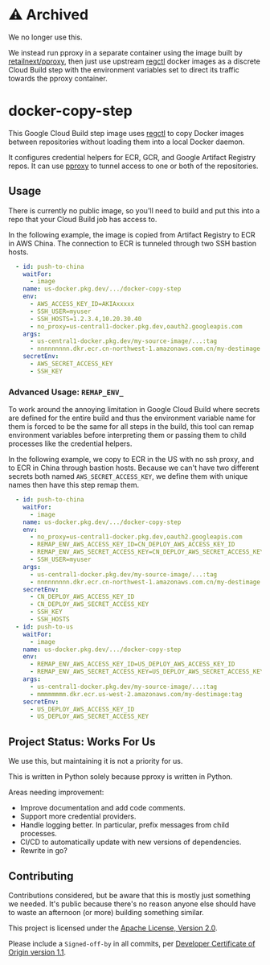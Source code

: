 # ⚠️ Archived

We no longer use this.

We instead run pproxy in a separate container using the image built by
[retailnext/pproxy](https://github.com/retailnext/pproxy), then just use
upstream [regctl](https://github.com/regclient/regclient) docker images as
a discrete Cloud Build step with the environment variables set to direct
its traffic towards the pproxy container.

# docker-copy-step

This Google Cloud Build step image uses
[regctl](https://github.com/regclient/regclient) to copy Docker images
between repositories without loading them into a local Docker daemon.

It configures credential helpers for ECR, GCR, and Google Artifact Registry
repos. It can use [pproxy](https://github.com/qwj/python-proxy) to tunnel
access to one or both of the repositories.

## Usage

There is currently no public image, so you'll need to build and put this
into a repo that your Cloud Build job has access to.

In the following example, the image is copied from Artifact Registry to ECR
in AWS China. The connection to ECR is tunneled through two SSH bastion hosts.

```yaml
  - id: push-to-china
    waitFor:
      - image
    name: us-docker.pkg.dev/.../docker-copy-step
    env:
      - AWS_ACCESS_KEY_ID=AKIAxxxxx
      - SSH_USER=myuser
      - SSH_HOSTS=1.2.3.4,10.20.30.40
      - no_proxy=us-central1-docker.pkg.dev,oauth2.googleapis.com
    args:
      - us-central1-docker.pkg.dev/my-source-image/...:tag
      - nnnnnnnnn.dkr.ecr.cn-northwest-1.amazonaws.com.cn/my-destimage:tag
    secretEnv:
      - AWS_SECRET_ACCESS_KEY
      - SSH_KEY
```

### Advanced Usage: `REMAP_ENV_`

To work around the annoying limitation in Google Cloud Build where secrets are
defined for the entire build and thus the environment variable name for them
is forced to be the same for all steps in the build, this tool can remap
environment variables before interpreting them or passing them to child
processes like the credential helpers.

In the following example, we copy to ECR in the US with no ssh proxy, and to
ECR in China through bastion hosts. Because we can't have two different
secrets both named `AWS_SECRET_ACCESS_KEY`, we define them with unique names
then have this step remap them.

```yaml
  - id: push-to-china
    waitFor:
      - image
    name: us-docker.pkg.dev/.../docker-copy-step
    env:
      - no_proxy=us-central1-docker.pkg.dev,oauth2.googleapis.com
      - REMAP_ENV_AWS_ACCESS_KEY_ID=CN_DEPLOY_AWS_ACCESS_KEY_ID
      - REMAP_ENV_AWS_SECRET_ACCESS_KEY=CN_DEPLOY_AWS_SECRET_ACCESS_KEY
      - SSH_USER=myuser
    args:
      - us-central1-docker.pkg.dev/my-source-image/...:tag
      - nnnnnnnnn.dkr.ecr.cn-northwest-1.amazonaws.com.cn/my-destimage:tag
    secretEnv:
      - CN_DEPLOY_AWS_ACCESS_KEY_ID
      - CN_DEPLOY_AWS_SECRET_ACCESS_KEY
      - SSH_KEY
      - SSH_HOSTS
  - id: push-to-us
    waitFor:
      - image
    name: us-docker.pkg.dev/.../docker-copy-step
    env:
      - REMAP_ENV_AWS_ACCESS_KEY_ID=US_DEPLOY_AWS_ACCESS_KEY_ID
      - REMAP_ENV_AWS_SECRET_ACCESS_KEY=US_DEPLOY_AWS_SECRET_ACCESS_KEY
    args:
      - us-central1-docker.pkg.dev/my-source-image/...:tag
      - mmmmmmmm.dkr.ecr.us-west-2.amazonaws.com/my-destimage:tag
    secretEnv:
      - US_DEPLOY_AWS_ACCESS_KEY_ID
      - US_DEPLOY_AWS_SECRET_ACCESS_KEY
```

## Project Status: Works For Us

We use this, but maintaining it is not a priority for us.

This is written in Python solely because pproxy is written in Python.

Areas needing improvement:

* Improve documentation and add code comments.
* Support more credential providers.
* Handle logging better. In particular, prefix messages from child processes.
* CI/CD to automatically update with new versions of dependencies.
* Rewrite in go?

## Contributing

Contributions considered, but be aware that this is mostly just something we
needed. It's public because there's no reason anyone else should have to waste
an afternoon (or more) building something similar.

This project is licensed under the [Apache License, Version 2.0](LICENSE).

Please include a `Signed-off-by` in all commits, per
[Developer Certificate of Origin version 1.1](DCO).
